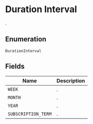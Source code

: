 # Duration Interval

.

## Enumeration

`DurationInterval`

## Fields

| Name | Description |
|  --- | --- |
| `WEEK` | . |
| `MONTH` | . |
| `YEAR` | . |
| `SUBSCRIPTION_TERM` | . |
